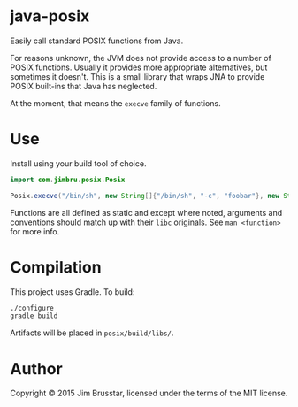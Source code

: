 java-posix
==========

Easily call standard POSIX functions from Java.

For reasons unknown, the JVM does not provide access to a number of POSIX
functions. Usually it provides more appropriate alternatives, but sometimes it
doesn't. This is a small library that wraps JNA to provide POSIX built-ins that
Java has neglected.

At the moment, that means the `execve` family of functions.

# Use

Install using your build tool of choice.

```java
import com.jimbru.posix.Posix

Posix.execve("/bin/sh", new String[]{"/bin/sh", "-c", "foobar"}, new String[]{"PATH=/opt/foobar:/bin"});
```

Functions are all defined as static and except where noted, arguments and
conventions should match up with their `libc` originals. See `man <function>`
for more info.

# Compilation

This project uses Gradle. To build:

```sh
./configure
gradle build
```

Artifacts will be placed in `posix/build/libs/`.

# Author

Copyright © 2015 Jim Brusstar, licensed under the terms of the MIT license.

